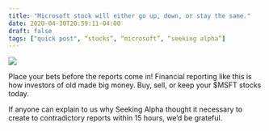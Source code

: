 ```yaml
---
title: "Microsoft stock will either go up, down, or stay the same."
date: 2020-04-30T20:59:11-04:00
draft: false
tags: ["quick post", “stocks”, “microsoft”, “seeking alpha”]
---
```


![](/images/QP-2020-04-30.png)

Place your bets before the reports come in! Financial reporting like this is how investors of old made big money. Buy, sell, or keep your $MSFT stocks today.

If anyone can explain to us why Seeking Alpha thought it necessary to create to contradictory reports within 15 hours, we’d be grateful.

